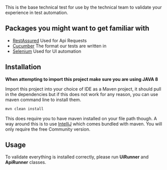 This is the base technical test for use by the technical team to validate your experience in test automation.

## Packages you might want to get familiar with
- [RestAssured](https://rest-assured.io/) Used for Api Requests
- [Cucumber](https://cucumber.io/docs/bdd/) The format our tests are written in
- [Selenium](https://www.selenium.dev/documentation/) Used for UI automation


## Installation

**When attempting to import this project make sure you are using JAVA 8**

Import this project into your choice of IDE as a Maven project, it should pull in the dependencies but if this does not work for any reason, you can use maven command line to install them.

```bash
mvn clean install
```
This does require you to have maven installed on your file path though. A way around this is to use [IntelliJ](https://www.jetbrains.com/idea/) which comes bundled with maven. You will only require the free Community version.

## Usage

To validate everything is installed correctly, please run **UiRunner** and **ApiRunner** classes.
